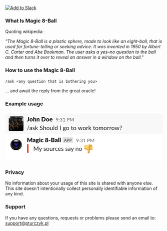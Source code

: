 <a href="https://slack.com/oauth/v2/authorize?client_id=962873913474.963386515618&scope=commands" rel="Add to slack">![Add to Slack](https://platform.slack-edge.com/img/add_to_slack.png)</a>

[](#what-is-it)
### What Is Magic 8-Ball
Quoting wikipedia:

_"The Magic 8-Ball is a plastic sphere, made to look like an eight-ball, that is used for fortune-telling or seeking advice. It was invented in 1950 by Albert C. Carter and Abe Bookman. The user asks a yes–no question to the ball and then turns it over to reveal an answer in a window on the ball."_

[](#how-to-use-it)
### How to use the Magic 8-Ball

```
/ask <any question that is bothering you>
```
... and await the reply from the great oracle!

[](#example-usage)
### Example usage

![Screen](https://raw.githubusercontent.com/pturczyk/assets/eightball/imgs/screen.png)

[](#privacy)
### Privacy

No information about your usage of this site is shared with anyone else. This site doesn't intentionally collect personally identifiable information of any kind.

[](#support)
### Support
If you have any questions, requests or problems please send an email to: [support@pturczyk.pl](mailto:support@pturczyk.pl)
